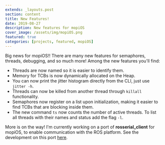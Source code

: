 ```yaml
---
extends: _layouts.post
section: content
title: New Features!
date: 2019-08-27
description: New features for mopiOS
cover_image: /assets/img/mopiOS.png
featured: true
categories: [projects, featured, mopiOS]
---
```


Big news for mopiOS!! There are many new features for semaphores, threads, debugging, and so much more! Among the new features you'll find:
- Threads are now named so it is easier to identify them.
- Memory for TCBs is now dynamically allocated on the Heap.
- You can now print the jitter histogram directly from the CLI, just use `jitter -h`.
- Threads can now be killed from another thread through `killall` functionality.
- Semaphores now register on a list upon initialization, making it easier to find TCBs that are blocking inside them.
- The new command `ts` now counts the number of active threads. To list all threads with their names and status add the flag `-l`.

More is on the way! I'm currently working on a port of **rosserial_client** for mopiOS, to enable communication with the ROS platform. See the development on this port [here](https://github.com/jp-pino/rosserial-mopiOS).
